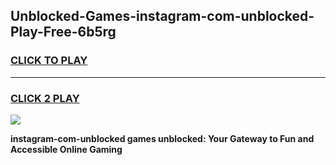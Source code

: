 
## Unblocked-Games-instagram-com-unblocked-Play-Free-6b5rg
<h3>
<a href="https://premium76.site?title=instagram-com-unblocked&ref=20M">CLICK TO PLAY</a></h3>
<hr>

<h3>
<a href="https://premium76.site?title=instagram-com-unblocked&ref=20M">CLICK 2 PLAY</a>
  
</h3>

<a href="https://premium76.site?title=instagram-com-unblocked&ref=19M"><img src="https://clearcache.store/games.png"></a>


**instagram-com-unblocked games unblocked: Your Gateway to Fun and Accessible Online Gaming**
